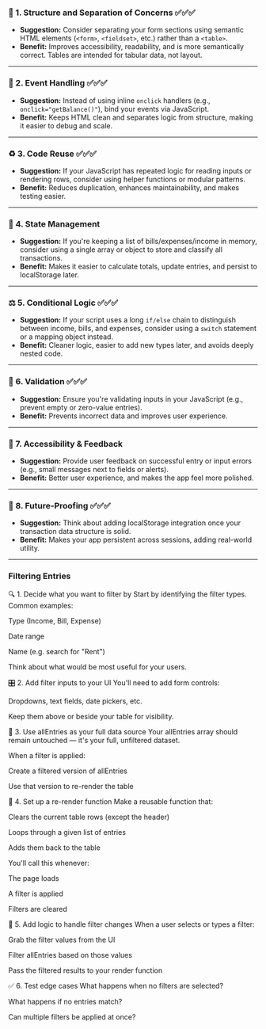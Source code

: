 ### 🧱 1. **Structure and Separation of Concerns** ✅✅✅

* **Suggestion:** Consider separating your form sections using semantic HTML elements (`<form>`, `<fieldset>`, etc.) rather than a `<table>`.
* **Benefit:** Improves accessibility, readability, and is more semantically correct. Tables are intended for tabular data, not layout.

---

### 🧩 2. **Event Handling** ✅✅✅

* **Suggestion:** Instead of using inline `onclick` handlers (e.g., `onclick="getBalance()"`), bind your events via JavaScript.
* **Benefit:** Keeps HTML clean and separates logic from structure, making it easier to debug and scale.

---

### ♻️ 3. **Code Reuse** ✅✅✅

* **Suggestion:** If your JavaScript has repeated logic for reading inputs or rendering rows, consider using helper functions or modular patterns.
* **Benefit:** Reduces duplication, enhances maintainability, and makes testing easier.

---

### 🔄 4. **State Management**

* **Suggestion:** If you're keeping a list of bills/expenses/income in memory, consider using a single array or object to store and classify all transactions.
* **Benefit:** Makes it easier to calculate totals, update entries, and persist to localStorage later.

---

### ⚖️ 5. **Conditional Logic** ✅✅✅

* **Suggestion:** If your script uses a long `if/else` chain to distinguish between income, bills, and expenses, consider using a `switch` statement or a mapping object instead.
* **Benefit:** Cleaner logic, easier to add new types later, and avoids deeply nested code.

---

### 🧪 6. **Validation** ✅✅✅

* **Suggestion:** Ensure you're validating inputs in your JavaScript (e.g., prevent empty or zero-value entries).
* **Benefit:** Prevents incorrect data and improves user experience.

---

### 🧠 7. **Accessibility & Feedback**

* **Suggestion:** Provide user feedback on successful entry or input errors (e.g., small messages next to fields or alerts).
* **Benefit:** Better user experience, and makes the app feel more polished.

---

### 💾 8. **Future-Proofing** ✅✅✅

* **Suggestion:** Think about adding localStorage integration once your transaction data structure is solid.
* **Benefit:** Makes your app persistent across sessions, adding real-world utility.


------------------------------------------------------------------------------------------------------

### Filtering Entries

🔍 1. Decide what you want to filter by
Start by identifying the filter types. Common examples:

Type (Income, Bill, Expense)

Date range

Name (e.g. search for "Rent")

Think about what would be most useful for your users.

🎛️ 2. Add filter inputs to your UI
You'll need to add form controls:

Dropdowns, text fields, date pickers, etc.

Keep them above or beside your table for visibility.

🧠 3. Use allEntries as your full data source
Your allEntries array should remain untouched — it's your full, unfiltered dataset.

When a filter is applied:

Create a filtered version of allEntries

Use that version to re-render the table

🔁 4. Set up a re-render function
Make a reusable function that:

Clears the current table rows (except the header)

Loops through a given list of entries

Adds them back to the table

You'll call this whenever:

The page loads

A filter is applied

Filters are cleared

🚦 5. Add logic to handle filter changes
When a user selects or types a filter:

Grab the filter values from the UI

Filter allEntries based on those values

Pass the filtered results to your render function

✅ 6. Test edge cases
What happens when no filters are selected?

What happens if no entries match?

Can multiple filters be applied at once?